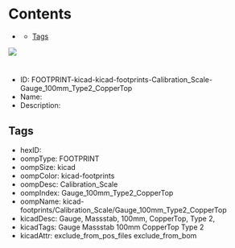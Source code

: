 



Contents
========

* [](#)
	* [Tags](#tags)
  
![][im]
# 

- ID: FOOTPRINT-kicad-kicad-footprints-Calibration_Scale-Gauge_100mm_Type2_CopperTop
- Name: 
- Description: 

## Tags

- hexID: 
- oompType: FOOTPRINT
- oompSize: kicad
- oompColor: kicad-footprints
- oompDesc: Calibration_Scale
- oompIndex: Gauge_100mm_Type2_CopperTop
- oompName: kicad-footprints/Calibration_Scale/Gauge_100mm_Type2_CopperTop
- kicadDesc: Gauge, Massstab, 100mm, CopperTop, Type 2,
- kicadTags: Gauge Massstab 100mm  CopperTop Type 2
- kicadAttr: exclude_from_pos_files exclude_from_bom



[im]: image.png

